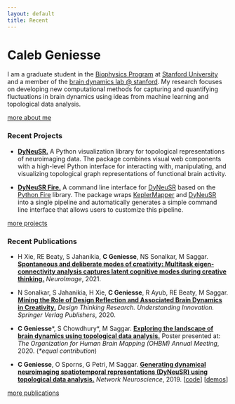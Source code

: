 ```yaml
---
layout: default
title: Recent
---
```



# Caleb Geniesse




I am a graduate student in the [Biophysics Program](http://med.stanford.edu/biophysics.html) at [Stanford University](https://www.stanford.edu/) and a member of the [brain dynamics lab @ stanford](https://braindynamicslab.github.io). My research focuses on developing new computational methods for capturing and quantifying fluctuations in brain dynamics using ideas from machine learning and topological data analysis.

<div class="more">
	<a href="about-me/">more about me</a>
</div>



### Recent Projects

- **[DyNeuSR.](https://braindynamicslab.github.io/dyneusr/)**&nbsp;A Python visualization library for topological representations of neuroimaging data. The package combines visual web components with a high-level Python interface for interacting with, manipulating, and visualizing topological graph representations of functional brain activity.

- **[DyNeuSR Fire.](https://braindynamicslab.github.io/dyneusr-fire/)**&nbsp;A command line interface for [DyNeuSR](https://braindynamicslab.github.io/dyneusr/) based on the [Python Fire](https://github.com/google/python-fire) library. The package wraps [KeplerMapper](https://kepler-mapper.scikit-tda.org/en/latest/) and [DyNeuSR](https://braindynamicslab.github.io/dyneusr/) into a single pipeline and automatically generates a simple command line interface that allows users to customize this pipeline. 


<div class="more">
	<a href="projects/">more projects</a>
</div>



### Recent Publications

- H Xie, RE Beaty, S Jahanikia, **C Geniesse**, NS Sonalkar, M Saggar. **[Spontaneous and deliberate modes of creativity: Multitask eigen-connectivity analysis captures latent cognitive modes during creative thinking.](https://doi.org/10.1016/j.neuroimage.2021.118531)** *NeuroImage*, 2021.

- N Sonalkar, S Jahanikia, H Xie, **C Geniesse**, R Ayub, RE Beaty, M Saggar. **[Mining the Role of Design Reflection and Associated Brain Dynamics in Creativity.](https://doi.org/10.1007/978-3-030-28960-7_10)** *Design Thinking Research. Understanding Innovation. Springer Verlag Publishers*, 2020.

- **C Geniesse**\*, S Chowdhury\*, M Saggar. **[Exploring the landscape of brain dynamics using topological data analysis.](https://github.com/calebgeniesse/calebgeniesse.github.io/blob/master/public/posters/Geniesse-Chowdhury-2020-OHBM.pdf)** Poster presented at: *The Organization for Human Brain Mapping (OHBM) Annual Meeting*, 2020. (*\*equal contribution*) 

- **C Geniesse**, O Sporns, G Petri, M Saggar. **[Generating dynamical neuroimaging spatiotemporal representations (DyNeuSR) using topological data analysis.](https://doi.org/10.1162/netn_a_00093)** *Network Neuroscience*, 2019. [[code](https://braindynamicslab.github.io/dyneusr)] [[demos](https://braindynamicslab.github.io/dyneusr/demo/)]



<div class="more">
	<a href="publications/">more publications</a>
</div>
